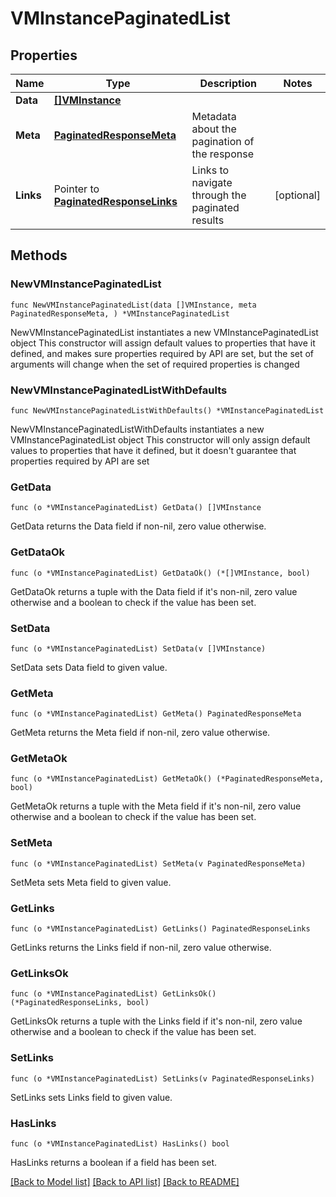# VMInstancePaginatedList

## Properties

Name | Type | Description | Notes
------------ | ------------- | ------------- | -------------
**Data** | [**[]VMInstance**](VMInstance.md) |  | 
**Meta** | [**PaginatedResponseMeta**](PaginatedResponseMeta.md) | Metadata about the pagination of the response | 
**Links** | Pointer to [**PaginatedResponseLinks**](PaginatedResponseLinks.md) | Links to navigate through the paginated results | [optional] 

## Methods

### NewVMInstancePaginatedList

`func NewVMInstancePaginatedList(data []VMInstance, meta PaginatedResponseMeta, ) *VMInstancePaginatedList`

NewVMInstancePaginatedList instantiates a new VMInstancePaginatedList object
This constructor will assign default values to properties that have it defined,
and makes sure properties required by API are set, but the set of arguments
will change when the set of required properties is changed

### NewVMInstancePaginatedListWithDefaults

`func NewVMInstancePaginatedListWithDefaults() *VMInstancePaginatedList`

NewVMInstancePaginatedListWithDefaults instantiates a new VMInstancePaginatedList object
This constructor will only assign default values to properties that have it defined,
but it doesn't guarantee that properties required by API are set

### GetData

`func (o *VMInstancePaginatedList) GetData() []VMInstance`

GetData returns the Data field if non-nil, zero value otherwise.

### GetDataOk

`func (o *VMInstancePaginatedList) GetDataOk() (*[]VMInstance, bool)`

GetDataOk returns a tuple with the Data field if it's non-nil, zero value otherwise
and a boolean to check if the value has been set.

### SetData

`func (o *VMInstancePaginatedList) SetData(v []VMInstance)`

SetData sets Data field to given value.


### GetMeta

`func (o *VMInstancePaginatedList) GetMeta() PaginatedResponseMeta`

GetMeta returns the Meta field if non-nil, zero value otherwise.

### GetMetaOk

`func (o *VMInstancePaginatedList) GetMetaOk() (*PaginatedResponseMeta, bool)`

GetMetaOk returns a tuple with the Meta field if it's non-nil, zero value otherwise
and a boolean to check if the value has been set.

### SetMeta

`func (o *VMInstancePaginatedList) SetMeta(v PaginatedResponseMeta)`

SetMeta sets Meta field to given value.


### GetLinks

`func (o *VMInstancePaginatedList) GetLinks() PaginatedResponseLinks`

GetLinks returns the Links field if non-nil, zero value otherwise.

### GetLinksOk

`func (o *VMInstancePaginatedList) GetLinksOk() (*PaginatedResponseLinks, bool)`

GetLinksOk returns a tuple with the Links field if it's non-nil, zero value otherwise
and a boolean to check if the value has been set.

### SetLinks

`func (o *VMInstancePaginatedList) SetLinks(v PaginatedResponseLinks)`

SetLinks sets Links field to given value.

### HasLinks

`func (o *VMInstancePaginatedList) HasLinks() bool`

HasLinks returns a boolean if a field has been set.


[[Back to Model list]](../README.md#documentation-for-models) [[Back to API list]](../README.md#documentation-for-api-endpoints) [[Back to README]](../README.md)


